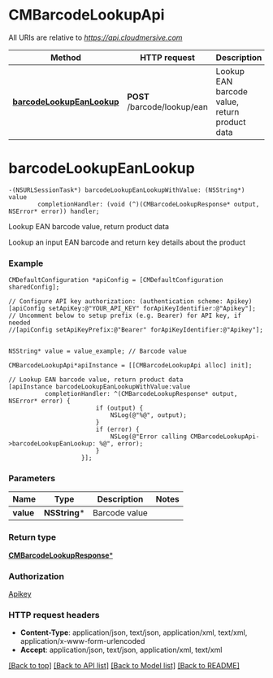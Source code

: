 # CMBarcodeLookupApi

All URIs are relative to *https://api.cloudmersive.com*

Method | HTTP request | Description
------------- | ------------- | -------------
[**barcodeLookupEanLookup**](CMBarcodeLookupApi.md#barcodelookupeanlookup) | **POST** /barcode/lookup/ean | Lookup EAN barcode value, return product data


# **barcodeLookupEanLookup**
```objc
-(NSURLSessionTask*) barcodeLookupEanLookupWithValue: (NSString*) value
        completionHandler: (void (^)(CMBarcodeLookupResponse* output, NSError* error)) handler;
```

Lookup EAN barcode value, return product data

Lookup an input EAN barcode and return key details about the product

### Example 
```objc
CMDefaultConfiguration *apiConfig = [CMDefaultConfiguration sharedConfig];

// Configure API key authorization: (authentication scheme: Apikey)
[apiConfig setApiKey:@"YOUR_API_KEY" forApiKeyIdentifier:@"Apikey"];
// Uncomment below to setup prefix (e.g. Bearer) for API key, if needed
//[apiConfig setApiKeyPrefix:@"Bearer" forApiKeyIdentifier:@"Apikey"];


NSString* value = value_example; // Barcode value

CMBarcodeLookupApi*apiInstance = [[CMBarcodeLookupApi alloc] init];

// Lookup EAN barcode value, return product data
[apiInstance barcodeLookupEanLookupWithValue:value
          completionHandler: ^(CMBarcodeLookupResponse* output, NSError* error) {
                        if (output) {
                            NSLog(@"%@", output);
                        }
                        if (error) {
                            NSLog(@"Error calling CMBarcodeLookupApi->barcodeLookupEanLookup: %@", error);
                        }
                    }];
```

### Parameters

Name | Type | Description  | Notes
------------- | ------------- | ------------- | -------------
 **value** | **NSString***| Barcode value | 

### Return type

[**CMBarcodeLookupResponse***](CMBarcodeLookupResponse.md)

### Authorization

[Apikey](../README.md#Apikey)

### HTTP request headers

 - **Content-Type**: application/json, text/json, application/xml, text/xml, application/x-www-form-urlencoded
 - **Accept**: application/json, text/json, application/xml, text/xml

[[Back to top]](#) [[Back to API list]](../README.md#documentation-for-api-endpoints) [[Back to Model list]](../README.md#documentation-for-models) [[Back to README]](../README.md)

